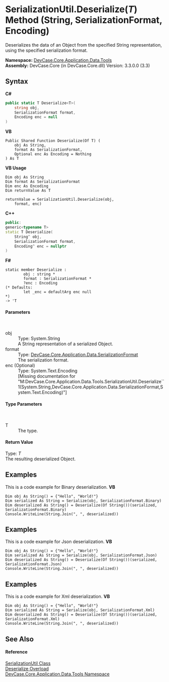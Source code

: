 # SerializationUtil.Deserialize(*T*) Method (String, SerializationFormat, Encoding)
 

Deserializes the data of an Object from the specified String representation, using the specified serialization format.

**Namespace:**&nbsp;<a href="N_DevCase_Core_Application_Data_Tools">DevCase.Core.Application.Data.Tools</a><br />**Assembly:**&nbsp;DevCase.Core (in DevCase.Core.dll) Version: 3.3.0.0 (3.3)

## Syntax

**C#**<br />
``` C#
public static T Deserialize<T>(
	string obj,
	SerializationFormat format,
	Encoding enc = null
)

```

**VB**<br />
``` VB
Public Shared Function Deserialize(Of T) ( 
	obj As String,
	format As SerializationFormat,
	Optional enc As Encoding = Nothing
) As T
```

**VB Usage**<br />
``` VB Usage
Dim obj As String
Dim format As SerializationFormat
Dim enc As Encoding
Dim returnValue As T

returnValue = SerializationUtil.Deserialize(obj, 
	format, enc)
```

**C++**<br />
``` C++
public:
generic<typename T>
static T Deserialize(
	String^ obj, 
	SerializationFormat format, 
	Encoding^ enc = nullptr
)
```

**F#**<br />
``` F#
static member Deserialize : 
        obj : string * 
        format : SerializationFormat * 
        ?enc : Encoding 
(* Defaults:
        let _enc = defaultArg enc null
*)
-> 'T 

```


#### Parameters
&nbsp;<dl><dt>obj</dt><dd>Type: System.String<br />A String representation of a serialized Object.</dd><dt>format</dt><dd>Type: <a href="T_DevCase_Core_Application_Data_SerializationFormat">DevCase.Core.Application.Data.SerializationFormat</a><br />The serialization format.</dd><dt>enc (Optional)</dt><dd>Type: System.Text.Encoding<br />\[Missing <param name="enc"/> documentation for "M:DevCase.Core.Application.Data.Tools.SerializationUtil.Deserialize``1(System.String,DevCase.Core.Application.Data.SerializationFormat,System.Text.Encoding)"\]</dd></dl>

#### Type Parameters
&nbsp;<dl><dt>T</dt><dd>The type.</dd></dl>

#### Return Value
Type: *T*<br />The resulting deserialized Object.

## Examples
This is a code example for Binary deserialization. 
**VB**<br />
``` VB
Dim obj As String() = {"Hello", "World!"}
Dim serialized As String = Serialize(obj, SerializationFormat.Binary)
Dim deserialized As String() = Deserialize(Of String())(serialized, SerializationFormat.Binary)
Console.WriteLine(String.Join(", ", deserialized))
```


## Examples
This is a code example for Json deserialization. 
**VB**<br />
``` VB
Dim obj As String() = {"Hello", "World!"}
Dim serialized As String = Serialize(obj, SerializationFormat.Json)
Dim deserialized As String() = Deserialize(Of String())(serialized, SerializationFormat.Json)
Console.WriteLine(String.Join(", ", deserialized))
```


## Examples
This is a code example for Xml deserialization. 
**VB**<br />
``` VB
Dim obj As String() = {"Hello", "World!"}
Dim serialized As String = Serialize(obj, SerializationFormat.Xml)
Dim deserialized As String() = Deserialize(Of String())(serialized, SerializationFormat.Xml)
Console.WriteLine(String.Join(", ", deserialized))
```


## See Also


#### Reference
<a href="T_DevCase_Core_Application_Data_Tools_SerializationUtil">SerializationUtil Class</a><br /><a href="Overload_DevCase_Core_Application_Data_Tools_SerializationUtil_Deserialize">Deserialize Overload</a><br /><a href="N_DevCase_Core_Application_Data_Tools">DevCase.Core.Application.Data.Tools Namespace</a><br />